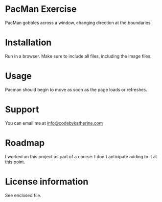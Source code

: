 # PacMan Exercise
PacMan gobbles across a window, changing direction at the boundaries.
# Installation
Run in a browser.  Make sure to include all files, including the image files.
# Usage
Pacman should begin to move as soon as the page loads or refreshes.
# Support
You can email me at info@codebykatherine.com
# Roadmap
I worked on this project as part of a course.  I don't anticipate adding to it at this point.
# License information
See enclosed file.
